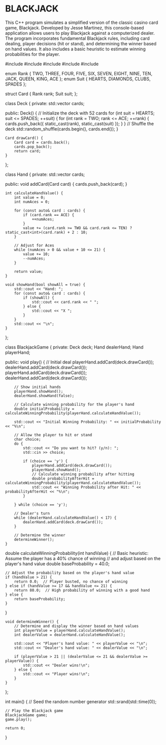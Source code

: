 # BLACKJACK
This C++ program simulates a simplified version of the classic casino card game, Blackjack. Developed by Jesse Martinez, this console-based application allows users to play Blackjack against a computerized dealer. The program incorporates fundamental Blackjack rules, including card dealing, player decisions (hit or stand), and determining the winner based on hand values. It also includes a basic heuristic to estimate winning probabilities for the player.

#include <iostream>
#include <vector>
#include <algorithm>
#include <ctime>
#include <cstdlib>

enum Rank { TWO, THREE, FOUR, FIVE, SIX, SEVEN, EIGHT, NINE, TEN, JACK, QUEEN, KING, ACE };
enum Suit { HEARTS, DIAMONDS, CLUBS, SPADES };

struct Card {
    Rank rank;
    Suit suit;
};

class Deck {
private:
    std::vector<Card> cards;

public:
    Deck() {
        // Initialize the deck with 52 cards
        for (int suit = HEARTS; suit <= SPADES; ++suit) {
            for (int rank = TWO; rank <= ACE; ++rank) {
                cards.push_back({ static_cast<Rank>(rank), static_cast<Suit>(suit) });
            }
        }
        // Shuffle the deck
        std::random_shuffle(cards.begin(), cards.end());
    }

    Card drawCard() {
        Card card = cards.back();
        cards.pop_back();
        return card;
    }
};

class Hand {
private:
    std::vector<Card> cards;

public:
    void addCard(Card card) {
        cards.push_back(card);
    }

    int calculateHandValue() {
        int value = 0;
        int numAces = 0;

        for (const auto& card : cards) {
            if (card.rank == ACE) {
                ++numAces;
            }
            value += (card.rank >= TWO && card.rank <= TEN) ? static_cast<int>(card.rank) + 2 : 10;
        }

        // Adjust for Aces
        while (numAces > 0 && value + 10 <= 21) {
            value += 10;
            --numAces;
        }

        return value;
    }

    void showHand(bool showAll = true) {
        std::cout << "Hand: ";
        for (const auto& card : cards) {
            if (showAll) {
                std::cout << card.rank << " ";
            } else {
                std::cout << "X ";
            }
        }
        std::cout << "\n";
    }
};

class BlackjackGame {
private:
    Deck deck;
    Hand dealerHand;
    Hand playerHand;

public:
    void play() {
        // Initial deal
        playerHand.addCard(deck.drawCard());
        dealerHand.addCard(deck.drawCard());
        playerHand.addCard(deck.drawCard());
        dealerHand.addCard(deck.drawCard());

        // Show initial hands
        playerHand.showHand();
        dealerHand.showHand(false);

        // Calculate winning probability for the player's hand
        double initialProbability = calculateWinningProbability(playerHand.calculateHandValue());

        std::cout << "Initial Winning Probability: " << initialProbability << "%\n";

        // Allow the player to hit or stand
        char choice;
        do {
            std::cout << "Do you want to hit? (y/n): ";
            std::cin >> choice;

            if (choice == 'y') {
                playerHand.addCard(deck.drawCard());
                playerHand.showHand();
                // Calculate winning probability after hitting
                double probabilityAfterHit = calculateWinningProbability(playerHand.calculateHandValue());
                std::cout << "Winning Probability after Hit: " << probabilityAfterHit << "%\n";
            }

        } while (choice == 'y');

        // Dealer's turn
        while (dealerHand.calculateHandValue() < 17) {
            dealerHand.addCard(deck.drawCard());
        }

        // Determine the winner
        determineWinner();
    }

double calculateWinningProbability(int handValue) {
    // Basic heuristic: Assume the player has a 40% chance of winning
    // and adjust based on the player's hand value
    double baseProbability = 40.0;

    // Adjust the probability based on the player's hand value
    if (handValue > 21) {
        return 0.0;  // Player busted, no chance of winning
    } else if (handValue >= 17 && handValue <= 21) {
        return 80.0;  // High probability of winning with a good hand
    } else {
        return baseProbability;
    }
}

    void determineWinner() {
        // Determine and display the winner based on hand values
        int playerValue = playerHand.calculateHandValue();
        int dealerValue = dealerHand.calculateHandValue();

        std::cout << "Player's hand value: " << playerValue << "\n";
        std::cout << "Dealer's hand value: " << dealerValue << "\n";

        if (playerValue > 21 || (dealerValue <= 21 && dealerValue >= playerValue)) {
            std::cout << "Dealer wins!\n";
        } else {
            std::cout << "Player wins!\n";
        }
    }
};

int main() {
    // Seed the random number generator
    std::srand(std::time(0));

    // Play the Blackjack game
    BlackjackGame game;
    game.play();

    return 0;
}
